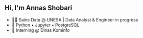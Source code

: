 ## Hi, I'm Annas Shobari

<!--
**AnShob/AnShob** is a ✨ _special_ ✨ repository because its `README.md` (this file) appears on your GitHub profile.

Here are some ideas to get you started:

- 🔭 I’m currently working on ...
- 🌱 I’m currently learning ...
- 👯 I’m looking to collaborate on ...
- 🤔 I’m looking for help with ...
- 💬 Ask me about ...
- 📫 How to reach me: ...
- 😄 Pronouns: ...
- ⚡ Fun fact: ...
-->

- 👨‍🎓 Sains Data @ UNESA | Data Analyst & Engineer in progress  
- 🧰 Python • Jupyter • PostgreSQL  
- 📡 Interning @ Dinas Kominfo
